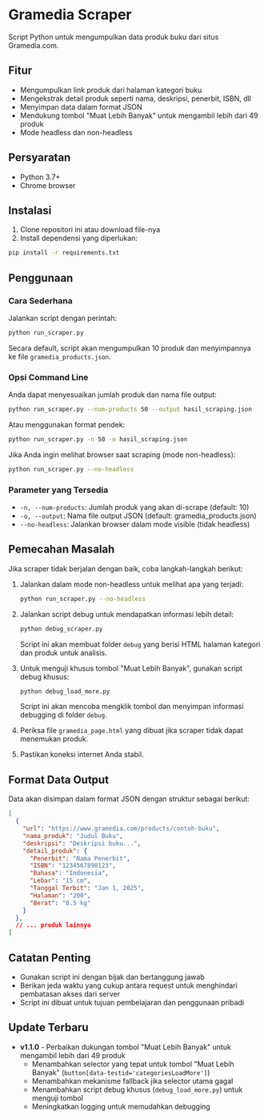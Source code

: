 # Gramedia Scraper

Script Python untuk mengumpulkan data produk buku dari situs Gramedia.com.

## Fitur

- Mengumpulkan link produk dari halaman kategori buku
- Mengekstrak detail produk seperti nama, deskripsi, penerbit, ISBN, dll
- Menyimpan data dalam format JSON
- Mendukung tombol "Muat Lebih Banyak" untuk mengambil lebih dari 49 produk
- Mode headless dan non-headless

## Persyaratan

- Python 3.7+
- Chrome browser

## Instalasi

1. Clone repositori ini atau download file-nya
2. Install dependensi yang diperlukan:

```bash
pip install -r requirements.txt
```

## Penggunaan

### Cara Sederhana

Jalankan script dengan perintah:

```bash
python run_scraper.py
```

Secara default, script akan mengumpulkan 10 produk dan menyimpannya ke file `gramedia_products.json`.

### Opsi Command Line

Anda dapat menyesuaikan jumlah produk dan nama file output:

```bash
python run_scraper.py --num-products 50 --output hasil_scraping.json
```

Atau menggunakan format pendek:

```bash
python run_scraper.py -n 50 -o hasil_scraping.json
```

Jika Anda ingin melihat browser saat scraping (mode non-headless):

```bash
python run_scraper.py --no-headless
```

### Parameter yang Tersedia

- `-n, --num-products`: Jumlah produk yang akan di-scrape (default: 10)
- `-o, --output`: Nama file output JSON (default: gramedia_products.json)
- `--no-headless`: Jalankan browser dalam mode visible (tidak headless)

## Pemecahan Masalah

Jika scraper tidak berjalan dengan baik, coba langkah-langkah berikut:

1. Jalankan dalam mode non-headless untuk melihat apa yang terjadi:
   ```bash
   python run_scraper.py --no-headless
   ```

2. Jalankan script debug untuk mendapatkan informasi lebih detail:
   ```bash
   python debug_scraper.py
   ```
   Script ini akan membuat folder `debug` yang berisi HTML halaman kategori dan produk untuk analisis.

3. Untuk menguji khusus tombol "Muat Lebih Banyak", gunakan script debug khusus:
   ```bash
   python debug_load_more.py
   ```
   Script ini akan mencoba mengklik tombol dan menyimpan informasi debugging di folder `debug`.

4. Periksa file `gramedia_page.html` yang dibuat jika scraper tidak dapat menemukan produk.

5. Pastikan koneksi internet Anda stabil.

## Format Data Output

Data akan disimpan dalam format JSON dengan struktur sebagai berikut:

```json
[
  {
    "url": "https://www.gramedia.com/products/contoh-buku",
    "nama_produk": "Judul Buku",
    "deskripsi": "Deskripsi buku...",
    "detail_produk": {
      "Penerbit": "Nama Penerbit",
      "ISBN": "1234567890123",
      "Bahasa": "Indonesia",
      "Lebar": "15 cm",
      "Tanggal Terbit": "Jan 1, 2025",
      "Halaman": "200",
      "Berat": "0.5 kg"
    }
  },
  // ... produk lainnya
]
```

## Catatan Penting

- Gunakan script ini dengan bijak dan bertanggung jawab
- Berikan jeda waktu yang cukup antara request untuk menghindari pembatasan akses dari server
- Script ini dibuat untuk tujuan pembelajaran dan penggunaan pribadi

## Update Terbaru

- **v1.1.0** - Perbaikan dukungan tombol "Muat Lebih Banyak" untuk mengambil lebih dari 49 produk
  - Menambahkan selector yang tepat untuk tombol "Muat Lebih Banyak" (`button[data-testid='categoriesLoadMore']`)
  - Menambahkan mekanisme fallback jika selector utama gagal
  - Menambahkan script debug khusus (`debug_load_more.py`) untuk menguji tombol
  - Meningkatkan logging untuk memudahkan debugging 